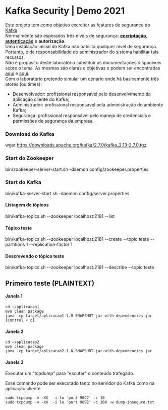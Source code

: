 # Kafka Security | Demo 2021

Este projeto tem como objetivo exercitar as features de segurança do [Kafka](https://kafka.apache.org/).<br/>
Normalmente são esperados três níveis de segurança: [**encriptação**](kafka-ssl/instructions/kafka-ssl-encryption.md), [**autenticação**](kafka-kerberos/instructions/kafka-sasl-authentication.md) e **autorização**.<br/>
Uma instalação inicial do Kafka não habilita qualquer nível de segurança. Portanto, é de responsabilidade do administrador do sistema habilitar tais recursos.<br/>
Não é propósito deste laboratório substituir as documentações disponíveis sobre o tema. As mesmas são claras e objetivas e podem ser encontradas [aqui](https://kafka.apache.org/documentation/#security) e [aqui](https://docs.confluent.io/current/security.html).<br/>
Com o laboratório pretendo simular um cenário onde há basicamente três atores (ou times):

- Desenvolvedor: profissional responsável pelo desenvolvimento da aplicação cliente do Kafka;
- Administrador: profissional responsável pela administração do ambiente Kafka;
- Segurança: profissional responsável pelo manejo de credenciais e permissões de segurança da empresa.

### Download do Kafka
wget https://downloads.apache.org/kafka/2.7.0/kafka_2.13-2.7.0.tgz

### Start do Zookeeper
bin/zookeeper-server-start.sh -daemon config/zookeeper.properties

### Start do Kafka
bin/kafka-server-start.sh -daemon config/server.properties

#### Listagem de tópicos
bin/kafka-topics.sh --zookeeper localhost:2181 --list

#### Tópico teste
bin/kafka-topics.sh --zookeeper localhost:2181 --create --topic teste --partitions 1  --replication-factor 1

#### Descrevendo o tópico teste
bin/kafka-topics.sh --zookeeper localhost:2181 --describe --topic teste

## Primeiro teste (PLAINTEXT)

#### Janela 1
```
cd ~/aplicacao1
mvn clean package
java -cp target/aplicacao1-1.0-SNAPSHOT-jar-with-dependencies.jar 
[Control + c]
```

#### Janela 2
```
cd ~/aplicacao2
mvn clean package
java -cp target/aplicacao2-1.0-SNAPSHOT-jar-with-dependencies.jar
```

#### Janela 3

Executar um "tcpdump" para "escutar" o conteúdo trafegado.<br/>

Esse comando pode ser executado tanto no servidor do Kafka como na aplicação cliente 
```
sudo tcpdump -v -XX  -i lo 'port 9092' -c 10
sudo tcpdump -v -XX  -i lo 'port 9092' -c 100 -w dump-inseguro.txt
```
